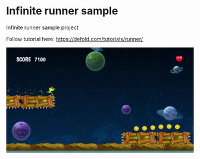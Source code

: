 # Infinite runner sample
Infinite runner sample project

Follow tutorial here: https://defold.com/tutorials/runner/

![](preview.png)
